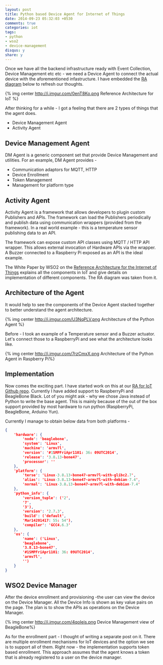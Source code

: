 ```yaml
---
layout: post
title: Python based Device Agent for Internet of Things
date: 2014-09-23 05:32:03 +0530
comments: true
categories: iot
tags:
- python
- wso2
- device-management
disqus: y
share: y
---
```

Once we have all the backend infrastructure ready with Event Collection, Device Management etc etc - we need a Device Agent to connect the actual device with the aforementioned infastructure. I have embedded the [RA diagram](http://wso2.com/whitepapers/a-reference-architecture-for-the-internet-of-things/) below to refresh our thoughts.

{% img center http://i.imgur.com/0enT8Ko.png Reference Architecture for IoT %} 

After thinking for a while - I got a feeling that there are 2 types of things that the agent does. 

* Device Management Agent
* Activity Agent

<!-- more -->
## Device Management Agent
DM Agent is a generic component set that provide Device Management and utilities. For an example, DM Agent provides -

* Communication adaptors for MQTT, HTTP
* Device Enrollment
* Token Management
* Management for platform type

## Activity Agent
​Activity Agent is a framework that allows developers to plugin custom Publishers and APIs. The framework can load the Publishers periodically and publish data using communication wrappers (provided from the framework). In a real world example - this is a temperature sensor publishing data to an API. 

The framework can expose custom API classes using MQTT / HTTP API wrapper. This allows external invocation of Hardware APIs via the wrapper. A Buzzer connected to a Raspberry Pi exposed as an API is the ideal example. 


The White Paper by WSO2 on the <a href="http://wso2.com/whitepapers/a-reference-architecture-for-the-internet-of-things/">Reference Architecture for the Internet of Things</a> explains all the components in IoT and give details on implementation of different components. The RA diagram was taken from it.

## Architecture of the Agent
It would help to see the components of the Device Agent stacked together to better understand the agent architecture. 

{% img center http://i.imgur.com/U3NqPLV.png Architecture of the Python Agent %} 

Before - I took an example of a Temperature sensor and a Buzzer actuator. Let's connect those to a RaspberryPi and see what the architecture looks like.

{% img center http://i.imgur.com/7rzCmxX.png Architecture of the Python Agent in Raspberry Pi%} 


## Implementation
Now comes the exciting part. I have started work on this at our [RA for IoT Github repo](https://github.com/dulichan/iot-ref-arch/tree/master/python-agent). Currently I have added support to RaspberryPi and BeagleBone Black. Lot of you might ask - why we chose Java instead of Python to write the base agent. This is mainly because of the out of the box support provided by most hardware to run python (RaspberryPi, BeagleBone, Arduino Yun). 

Currently I manage to obtain below data from both platforms -

``` json
{
    'hardware': {
        'node': 'beaglebone',
        'system': 'Linux',
        'machine': 'armv7l',
        'version': '#1SMPFriApr1101: 36: 09UTC2014',
        'release': '3.8.13-bone47',
        'processor': ''
    },
    'platform': {
        'terse': 'Linux-3.8.13-bone47-armv7l-with-glibc2.7',
        'alias': 'Linux-3.8.13-bone47-armv7l-with-debian-7.4',
        'normal': 'Linux-3.8.13-bone47-armv7l-with-debian-7.4'
    },
    'python_info': {
        'version_tuple': ('2',
        '7',
        '3'),
        'version': '2.7.3',
        'build': ('default',
        'Mar14201417: 55: 54'),
        'compiler': 'GCC4.6.3'
    },
    'os': {
        'name': ('Linux',
        'beaglebone',
        '3.8.13-bone47',
        '#1SMPFriApr1101: 36: 09UTC2014',
        'armv7l',
        '')
    }
}
```

## WSO2 Device Manager
After the device enrollment and provisioning -the user can view the device on the Device Manager. All the Device Info is shown as key value pairs on the page. The plan is to show the APIs as operations on the Device Manager. 

{% img center http://i.imgur.com/4qoIeis.png Device Management view of BeagleBone%} 

As for the enrollment part - I thought of writing a separate post on it. There are multiple enrollment mechanisms for IoT devices and the option we see is to support all of them. Right now - the implementation supports token based enrollment. This approach assumes that the agent knows a token that is already registered to a user on the device manager. 



